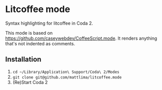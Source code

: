 Litcoffee mode
================
Syntax highlighting for litcoffee in Coda 2.

This mode is based on https://github.com/caseywebdev/CoffeeScript.mode. It renders anything that's not indented as comments.

 
Installation
------------
1. `cd ~/Library/Application\ Support/Coda\ 2/Modes`
2. `git clone git@github.com/mattlima/litcoffee.mode`
3. (Re)Start Coda 2
